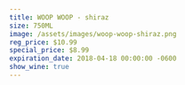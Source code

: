 ```yaml
---
title: WOOP WOOP - shiraz
size: 750ML
image: /assets/images/woop-woop-shiraz.png
reg_price: $10.99
special_price: $8.99
expiration_date: 2018-04-18 00:00:00 -0600
show_wine: true
---
```


